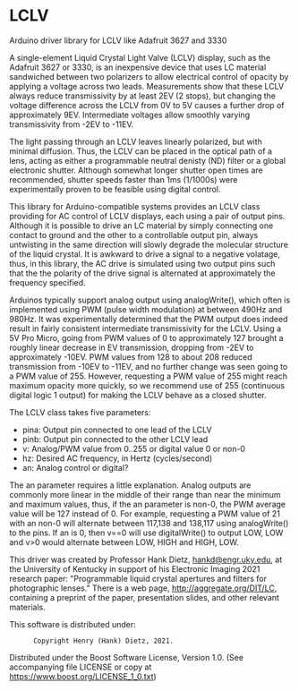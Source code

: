# LCLV
Arduino driver library for LCLV like Adafruit 3627 and 3330

A single-element Liquid Crystal Light Valve (LCLV) display, such
as the Adafruit 3627 or 3330, is an inexpensive device that uses
LC material sandwiched between two polarizers to allow
electrical control of opacity by applying a voltage across two
leads. Measurements show that these LCLV always reduce
transmissivity by at least 2EV (2 stops), but changing the
voltage difference across the LCLV from 0V to 5V causes a
further drop of approximately 9EV. Intermediate voltages allow
smoothly varying transmissivity from -2EV to -11EV.

The light passing through an LCLV leaves linearly polarized, but
with minimal diffusion.  Thus, the LCLV can be placed in the
optical path of a lens, acting as either a programmable neutral
denisty (ND) filter or a global electronic shutter. Although
somewhat longer shutter open times are recommended, shutter
speeds faster than 1ms (1/1000s) were experimentally proven to
be feasible using digital control.

This library for Arduino-compatible systems provides an LCLV
class providing for AC control of LCLV displays, each using a
pair of output pins.  Although it is possible to drive an LC
material by simply connecting one contact to ground and the
other to a controllable output pin, always untwisting in the
same direction will slowly degrade the molecular structure of
the liquid crystal. It is awkward to drive a signal to a
negative volatage, thus, in this library, the AC drive is
simulated using two output pins such that the the polarity of
the drive signal is alternated at approximately the frequency
specified.

Arduinos typically support analog output using analogWrite(),
which often is implemented using PWM (pulse width modulation) at
between 490Hz and 980Hz.  It was experimentally determined that
the PWM output does indeed result in fairly consistent
intermediate transmissivity for the LCLV. Using a 5V Pro Micro,
going from PWM values of 0 to approximately 127 brought a
roughly linear decrease in EV transmission, dropping from -2EV
to approximately -10EV. PWM values from 128 to about 208 reduced
transmission from -10EV to -11EV, and no further change was seen
going to a PWM value of 255. However, requesting a PWM value of
255 might reach maximum opacity more quickly, so we recommend
use of 255 (continuous digital logic 1 output) for making the
LCLV behave as a closed shutter.

The LCLV class takes five parameters:

* pina: Output pin connected to one lead of the LCLV
* pinb: Output pin connected to the other LCLV lead
* v: Analog/PWM value from 0..255 or digital value 0 or non-0
* hz: Desired AC frequency, in Hertz (cycles/second)
* an: Analog control or digital?

The an parameter requires a little explanation. Analog outputs
are commonly more linear in the middle of their range than near
the minimum and maximum values, thus, if the an parameter is
non-0, the PWM average value will be 127 instead of 0. For
example, requesting a PWM value of 21 with an non-0 will
alternate between 117,138 and 138,117 using analogWrite() to the
pins. If an is 0, then v==0 will use digitalWrite() to output
LOW, LOW and v>0 would alternate between LOW, HIGH and HIGH, LOW.

This driver was created by Professor Hank Dietz,
hankd@engr.uky.edu, at the University of Kentucky in support of
his Electronic Imaging 2021 research paper: "Programmable liquid
crystal apertures and filters for photographic lenses." There is
a web page, http://aggregate.org/DIT/LC, containing a preprint
of the paper, presentation slides, and other relevant materials.

This software is distributed under:

          Copyright Henry (Hank) Dietz, 2021.
 Distributed under the Boost Software License, Version 1.0.
    (See accompanying file LICENSE or copy at
          https://www.boost.org/LICENSE_1_0.txt)
